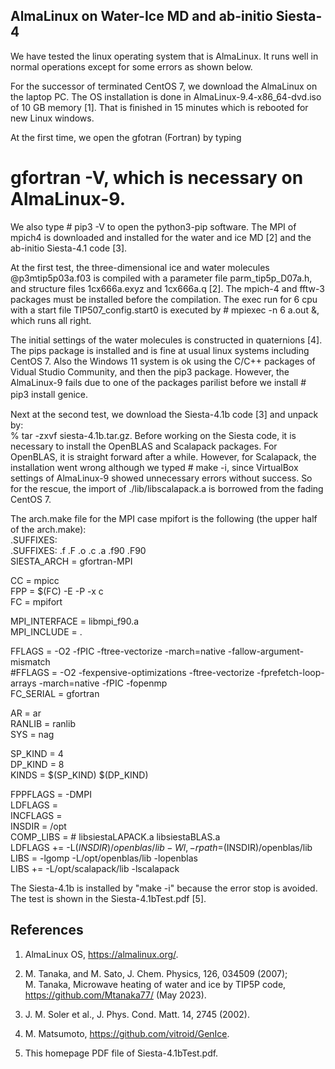 ## AlmaLinux on Water-Ice MD and ab-initio Siesta-4

We have tested the linux operating system that is AlmaLinux. 
It runs well in normal operations except for some errors as shown below.

For the successor of terminated CentOS 7, we download the
AlmaLinux on the laptop PC. The OS installation is done in
AlmaLinux-9.4-x86_64-dvd.iso of 10 GB memory [1]. That is finished
in 15 minutes which is rebooted for new Linux windows.

At the first time, we open the gfotran (Fortran) by typing 
# gfortran -V, which is necessary on AlmaLinux-9. 
We also type # pip3 -V to open the python3-pip software.
The MPI of mpich4 is downloaded and installed for the water and ice MD [2]
and the ab-initio Siesta-4.1 code [3].

At the first test, the three-dimensional ice and water molecules 
@p3mtip5p03a.f03 is compiled with a parameter file parm_tip5p_D07a.h, 
and structure files 1cx666a.exyz and 1cx666a.q [2]. 
The mpich-4 and fftw-3 packages must be installed before the compilation. 
The exec run for 6 cpu with a start file TIP507_config.start0 is executed 
by # mpiexec -n 6 a.out &, which runs all right.

The initial settings of the water molecules is constructed in quaternions [4]. 
The pips package is installed and is fine at usual linux systems including CentOS 7. 
Also the Windows 11 system is ok using the C/C++ packages of Vidual Studio Community, 
and then the pip3 package. However, the AlmaLinux-9 fails due to one of the packages 
parilist before we install # pip3 install genice. 　


Next at the second test, we download the Siesta-4.1b code [3] and unpack by:  
% tar -zxvf siesta-4.1b.tar.gz. Before working on the Siesta code, 
it is necessary to install the OpenBLAS and Scalapack packages.
For OpenBLAS, it is straight forward after a while.
However, for Scalapack, the installation went wrong although 
we typed # make -i, since VirtualBox settings of AlmaLinux-9 showed 
unnecessary errors without success. So for the rescue, the import of 
./lib/libscalapack.a is borrowed from the fading CentOS 7.

The arch.make file for the MPI case mpifort is the following (the upper half
of the arch.make):  
  .SUFFIXES:  
  .SUFFIXES: .f .F .o .c .a .f90 .F90  
  SIESTA_ARCH = gfortran-MPI  

  CC = mpicc  
  FPP = $(FC) -E -P -x c  
  FC = mpifort  

  MPI_INTERFACE = libmpi_f90.a  
  MPI_INCLUDE = .   

  FFLAGS = -O2 -fPIC -ftree-vectorize -march=native -fallow-argument-mismatch  
 #FFLAGS = -O2 -fexpensive-optimizations -ftree-vectorize -fprefetch-loop-arrays -march=native -fPIC -fopenmp  
  FC_SERIAL = gfortran  

  AR = ar  
  RANLIB = ranlib  
  SYS = nag  

  SP_KIND = 4  
  DP_KIND = 8  
  KINDS   = $(SP_KIND) $(DP_KIND)   
  
  FPPFLAGS = -DMPI   
  LDFLAGS  =  
  INCFLAGS =  
  INSDIR = /opt  
  COMP_LIBS =     # libsiestaLAPACK.a libsiestaBLAS.a  
  LDFLAGS += -L$(INSDIR)/openblas/lib -Wl,-rpath=$(INSDIR)/openblas/lib  
  LIBS = -lgomp -L/opt/openblas/lib -lopenblas  
  LIBS += -L/opt/scalapack/lib -lscalapack  

The Siesta-4.1b is installed by "make -i" because the error stop is avoided.
The test is shown in the Siesta-4.1bTest.pdf [5].


## References

1. AlmaLinux OS, https://almalinux.org/.

2. M. Tanaka, and M. Sato, J. Chem. Physics, 126, 034509 (2007);  
   M. Tanaka, Microwave heating of water and ice by TIP5P code,  
   https://github.com/Mtanaka77/ (May 2023).

3. J. M. Soler et al., J. Phys. Cond. Matt. 14, 2745 (2002).

4. M. Matsumoto, https://github.com/vitroid/GenIce.

5. This homepage PDF file of Siesta-4.1bTest.pdf. 

